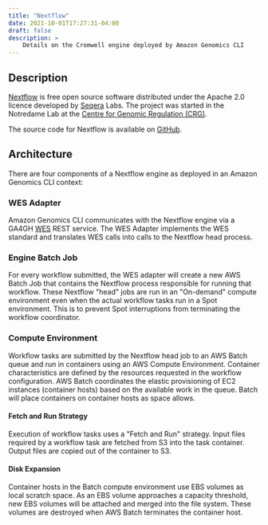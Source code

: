 ```yaml
---
title: "Nextflow"
date: 2021-10-01T17:27:31-04:00
draft: false
description: >
    Details on the Cromwell engine deployed by Amazon Genomics CLI
---
```


## Description

[Nextflow](https://www.nextflow.io/) is free open source software distributed under the Apache 2.0 licence 
developed by [Seqera](http://www.seqera.io/) Labs. 
The project was started in the Notredame Lab at the [Centre for Genomic Regulation (CRG)](http://www.crg.eu/). 

The source code for Nextflow is available on [GitHub](https://github.com/nextflow-io/nextflow).

## Architecture

There are four components of a Nextflow engine as deployed in an Amazon Genomics CLI context:

### WES Adapter

Amazon Genomics CLI communicates with the Nextflow engine via a GA4GH [WES](https://github.com/ga4gh/workflow-execution-service-schemas) REST service. The WES Adapter implements
the WES standard and translates WES calls into calls to the Nextflow head process.

### Engine Batch Job

For every workflow submitted, the WES adapter will create a new AWS Batch Job that contains the Nextflow process responsible
for running that workflow. These Nextflow "head" jobs are run in an "On-demand" compute environment even when the actual workflow
tasks run in a Spot environment. This is to prevent Spot interruptions from terminating the workflow coordinator.

### Compute Environment

Workflow tasks are submitted by the Nextflow head job to an AWS Batch queue and run in containers using an AWS Compute Environment.
Container characteristics are defined by the resources requested in the workflow configuration. AWS Batch coordinates the elastic provisioning of EC2 instances (container hosts)
based on the available work in the queue. Batch will place containers on container hosts as space allows.

#### Fetch and Run Strategy

Execution of workflow tasks uses a "Fetch and Run" strategy. Input files required by a workflow task are fetched from
S3 into the task container. Output files are copied out of the container to S3.

#### Disk Expansion

Container hosts in the Batch compute environment use EBS volumes as local scratch space. As an EBS volume approaches a
capacity threshold, new EBS volumes will be attached and merged into the file system. These volumes are destroyed when
AWS Batch terminates the container host.
